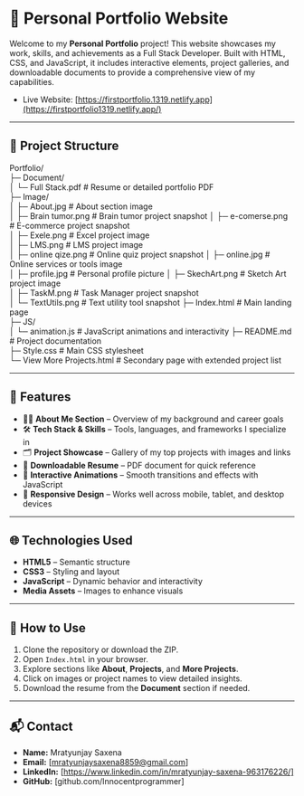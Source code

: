 # 💼 Personal Portfolio Website

Welcome to my **Personal Portfolio** project! This website showcases my work, skills, and achievements as a Full Stack Developer. Built with HTML, CSS, and JavaScript, it includes interactive elements, project galleries, and downloadable documents to provide a comprehensive view of my capabilities.
- Live Website: [https://firstportfolio.1319.netlify.app](https://firstportfolio1319.netlify.app/)

---

## 📁 Project Structure

Portfolio/  
├─ Document/    
│ └─ Full Stack.pdf # Resume or detailed portfolio PDF  
├─ Image/   
│ ├─ About.jpg # About section image    
│ ├─ Brain tumor.png # Brain tumor project snapshot 
│ ├─ e-comerse.png # E-commerce project snapshot    
│ ├─ Exele.png # Excel project image    
│ ├─ LMS.png # LMS project image    
│ ├─ online qize.png # Online quiz project snapshot 
│ ├─ online.jpg # Online services or tools image    
│ ├─ profile.jpg # Personal profile picture 
│ ├─ SkechArt.png # Sketch Art project image    
│ ├─ TaskM.png # Task Manager project snapshot  
│ └─ TextUtils.png # Text utility tool snapshot 
├─ Index.html # Main landing page   
├─ JS/  
│ └─ animation.js # JavaScript animations and interactivity 
├─ README.md # Project documentation    
├─ Style.css # Main CSS stylesheet  
└─ View More Projects.html # Secondary page with extended project list  

---

## 🚀 Features

- 🧑‍💼 **About Me Section** – Overview of my background and career goals
- 🛠️ **Tech Stack & Skills** – Tools, languages, and frameworks I specialize in
- 🗂️ **Project Showcase** – Gallery of my top projects with images and links
- 📄 **Downloadable Resume** – PDF document for quick reference
- 🔀 **Interactive Animations** – Smooth transitions and effects with JavaScript
- 📱 **Responsive Design** – Works well across mobile, tablet, and desktop devices

---

## 🌐 Technologies Used

- **HTML5** – Semantic structure
- **CSS3** – Styling and layout
- **JavaScript** – Dynamic behavior and interactivity
- **Media Assets** – Images to enhance visuals

---

## 📌 How to Use

1. Clone the repository or download the ZIP.
2. Open `Index.html` in your browser.
3. Explore sections like **About**, **Projects**, and **More Projects**.
4. Click on images or project names to view detailed insights.
5. Download the resume from the **Document** section if needed.

---

## 📬 Contact

- **Name:** Mratyunjay Saxena  
- **Email:** [mratyunjaysaxena8859@gmail.com]  
- **LinkedIn:** [https://www.linkedin.com/in/mratyunjay-saxena-963176226/]  
- **GitHub:** [github.com/Innocentprogrammer]
